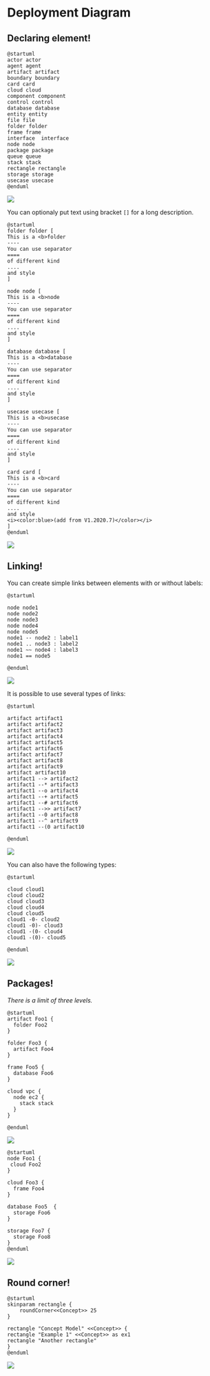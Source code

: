 # Deployment Diagram



## Declaring element!


``` puml {hide=false}
@startuml
actor actor
agent agent
artifact artifact
boundary boundary
card card
cloud cloud
component component
control control
database database
entity entity
file file
folder folder
frame frame
interface  interface
node node
package package
queue queue
stack stack
rectangle rectangle
storage storage
usecase usecase
@enduml
```

![](https://s.plantuml.com/imgw/img-2765b6f63840739993ef0e1553086814.webp " ")





You can optionaly put text using bracket&nbsp;`[]`&nbsp;for a long description.





``` puml {hide=false}
@startuml
folder folder [
This is a <b>folder
----
You can use separator
====
of different kind
....
and style
]

node node [
This is a <b>node
----
You can use separator
====
of different kind
....
and style
]

database database [
This is a <b>database
----
You can use separator
====
of different kind
....
and style
]

usecase usecase [
This is a <b>usecase
----
You can use separator
====
of different kind
....
and style
]

card card [
This is a <b>card
----
You can use separator
====
of different kind
....
and style
<i><color:blue>(add from V1.2020.7)</color></i>
]
@enduml
```

![](https://s.plantuml.com/imgw/img-99b73a69ff67bc2bd388b9572db75186.webp " ")



## Linking!



You can create simple links between elements with or without labels:



``` puml {hide=false}
@startuml

node node1
node node2
node node3
node node4
node node5
node1 -- node2 : label1
node1 .. node3 : label2
node1 ~~ node4 : label3
node1 == node5

@enduml
```

![](https://s.plantuml.com/imgw/img-f28185d21a8e081fa83335762757227f.webp " ")







It is possible to use several types of links:





``` puml {hide=false}
@startuml

artifact artifact1
artifact artifact2
artifact artifact3
artifact artifact4
artifact artifact5
artifact artifact6
artifact artifact7
artifact artifact8
artifact artifact9
artifact artifact10
artifact1 --> artifact2
artifact1 --* artifact3
artifact1 --o artifact4
artifact1 --+ artifact5
artifact1 --# artifact6
artifact1 -->> artifact7
artifact1 --0 artifact8
artifact1 --^ artifact9
artifact1 --(0 artifact10

@enduml
```

![](https://s.plantuml.com/imgw/img-f76fba39c57a04b2c85dd56a1843ee32.webp " ")





You can also have the following types:





``` puml {hide=false}
@startuml

cloud cloud1
cloud cloud2
cloud cloud3
cloud cloud4
cloud cloud5
cloud1 -0- cloud2
cloud1 -0)- cloud3
cloud1 -(0- cloud4
cloud1 -(0)- cloud5

@enduml
```

![](https://s.plantuml.com/imgw/img-9c0be41f04404ca41396e4087b0ca0b7.webp " ")





## Packages!

_There is a limit of three levels._



``` puml {hide=false}
@startuml
artifact Foo1 {
  folder Foo2
}

folder Foo3 {
  artifact Foo4
}

frame Foo5 {
  database Foo6
}

cloud vpc {
  node ec2 {
    stack stack
  }
}

@enduml
```

![](https://s.plantuml.com/imgw/img-14d4e8057e06cbbabe7160fa5ccb1e67.webp " ")







``` puml {hide=false}
@startuml
node Foo1 {
 cloud Foo2
}

cloud Foo3 {
  frame Foo4
}

database Foo5  {
  storage Foo6
}

storage Foo7 {
  storage Foo8
}
@enduml
```

![](https://s.plantuml.com/imgw/img-8b09f3457fa4b897ca93b9092499b324.webp " ")





## Round corner!



``` puml {hide=false}
@startuml
skinparam rectangle {
    roundCorner<<Concept>> 25
}

rectangle "Concept Model" <<Concept>> {
rectangle "Example 1" <<Concept>> as ex1
rectangle "Another rectangle"
}
@enduml
```

![](https://s.plantuml.com/imgw/img-e6bc472b7ac51eb6be777e01e83e22a0.webp " ")